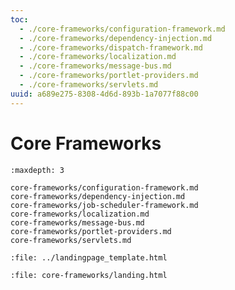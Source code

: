 ```yaml
---
toc:
  - ./core-frameworks/configuration-framework.md
  - ./core-frameworks/dependency-injection.md
  - ./core-frameworks/dispatch-framework.md
  - ./core-frameworks/localization.md
  - ./core-frameworks/message-bus.md
  - ./core-frameworks/portlet-providers.md
  - ./core-frameworks/servlets.md
uuid: a689e275-8308-4d6d-893b-1a7077f88c00
---
```

# Core Frameworks

```{toctree}
:maxdepth: 3

core-frameworks/configuration-framework.md
core-frameworks/dependency-injection.md
core-frameworks/job-scheduler-framework.md
core-frameworks/localization.md
core-frameworks/message-bus.md
core-frameworks/portlet-providers.md
core-frameworks/servlets.md
```

```{raw} html
:file: ../landingpage_template.html
```

```{raw} html
:file: core-frameworks/landing.html
```
